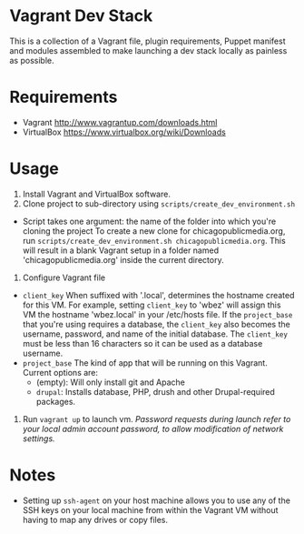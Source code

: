 # Vagrant Dev Stack
This is a collection of a Vagrant file, plugin requirements, Puppet manifest and modules assembled to make launching a dev stack locally as painless as possible.

# Requirements
- Vagrant http://www.vagrantup.com/downloads.html
- VirtualBox https://www.virtualbox.org/wiki/Downloads

# Usage
1. Install Vagrant and VirtualBox software.
1. Clone project to sub-directory using `scripts/create_dev_environment.sh`
  * Script takes one argument: the name of the folder into which you're cloning the project  To create a new clone for chicagopublicmedia.org, run `scripts/create_dev_environment.sh chicagopublicmedia.org`.  This will result in a blank Vagrant setup in a folder named 'chicagopublicmedia.org' inside the current directory.
1. Configure Vagrant file
  * `client_key` When suffixed with '.local', determines the hostname created for this VM.  For example, setting `client_key` to 'wbez' will assign this VM the hostname 'wbez.local' in your /etc/hosts file. If the `project_base` that you're using requires a database, the `client_key` also becomes the username, password, and name of the initial database.  The `client_key` must be less than 16 characters so it can be used as a database username.
  * `project_base` The kind of app that will be running on this Vagrant.  Current options are:
    * (empty): Will only install git and Apache
    * `drupal`: Installs database, PHP, drush and other Drupal-required packages.
1. Run `vagrant up` to launch vm. _Password requests during launch refer to your local admin account password, to allow modification of network settings._

# Notes
* Setting up `ssh-agent` on your host machine allows you to use any of the SSH keys on your local machine from within the Vagrant VM without having to map any drives or copy files.